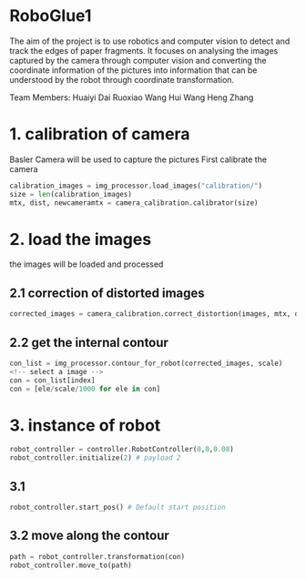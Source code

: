 # RoboGlue1
The aim of the project is to use robotics and computer vision to detect and track the edges of paper fragments. It focuses on analysing the images captured by the camera through computer vision and converting the coordinate information of the pictures into information that can be understood by the robot through coordinate transformation.

Team Members:
Huaiyi Dai
Ruoxiao Wang
Hui Wang
Heng Zhang

# 1. calibration of camera
Basler Camera will be used to capture the pictures
First calibrate the camera
```python
calibration_images = img_processor.load_images("calibration/")
size = len(calibration_images)
mtx, dist, newcameramtx = camera_calibration.calibrator(size)
```

# 2. load the images 
the images will be loaded and processed
## 2.1 correction of distorted images
```python
corrected_images = camera_calibration.correct_distortion(images, mtx, dist, newcameramtx)
```

## 2.2 get the internal contour
```python
con_list = img_processor.contour_for_robot(corrected_images, scale)
<!-- select a image -->
con = con_list[index]
con = [ele/scale/1000 for ele in con]
```

# 3. instance of robot
```python
robot_controller = controller.RobotController(0,0,0.08)
robot_controller.initialize(2) # payload 2
```
## 3.1 
```python
robot_controller.start_pos() # Default start position
```

## 3.2 move along the contour
```python
path = robot_controller.transformation(con)
robot_controller.move_to(path)
```
